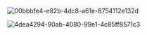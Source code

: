 ![00bbbfe4-e82b-4dc8-a61e-8754112e132d](https://github.com/user-attachments/assets/bc7b9054-dd86-4cc1-afd2-b85eba29911b)

![4dea4294-90ab-4080-99e1-4c85ff8571c3](https://github.com/user-attachments/assets/7c4d6c53-fa9f-406d-99cf-588151276cc8)
